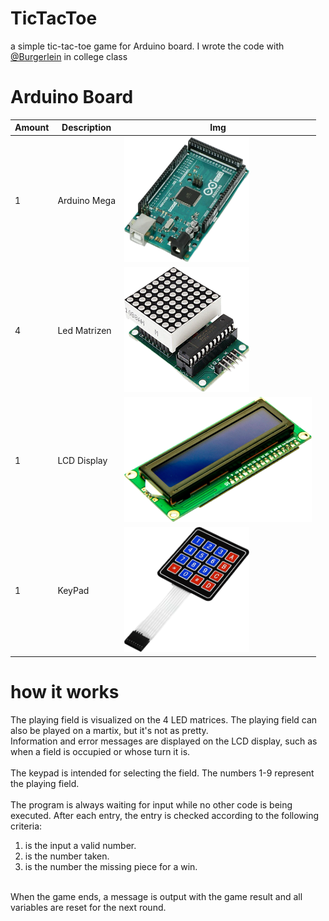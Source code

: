 # TicTacToe

a simple tic-tac-toe game for Arduino board.
I wrote the code with [@Burgerlein](https://github.com/Burgerlein) in college class

# Arduino Board

| Amount      | Description | Img |
| ----------- | ----------- | ----------- |      
| 1      | Arduino Mega      | <img src="assets/ArduinoMega.png" width="200" height="200" alt="Arduino Board"> |
| 4      | Led Matrizen      | <img src="assets/Matrix.png" width="200" height="200" alt="Matrix"> |
| 1      | LCD Display      | <img src="assets/LCD.png" width="300" height="200" alt="LCD"> |
| 1      | KeyPad      | <img src="assets/KeyPad.png" width="200" height="200" alt="KeyPad"> |


# how it works 
The playing field is visualized on the 4 LED matrices. The playing field can also be played on a martix, but it's not as pretty.
<br>
Information and error messages are displayed on the LCD display, such as when a field is occupied or whose turn it is.
<br><br>
The keypad is intended for selecting the field. The numbers 1-9 represent the playing field.
<br><br>
The program is always waiting for input while no other code is being executed. After each entry, the entry is checked according to the following criteria:
1. is the input a valid number.
2. is the number taken.
3. is the number the missing piece for a win.
<br>
When the game ends, a message is output with the game result and all variables are reset for the next round.
